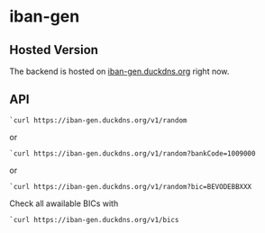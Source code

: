 # iban-gen

## Hosted Version

The backend is hosted on [iban-gen.duckdns.org](https://iban-gen.duckdns.org) right now.

## API

```shell
`curl https://iban-gen.duckdns.org/v1/random
```
or
```shell
`curl https://iban-gen.duckdns.org/v1/random?bankCode=1009000
```
or
```shell
`curl https://iban-gen.duckdns.org/v1/random?bic=BEVODEBBXXX
```
Check all awailable BICs with
```shell
`curl https://iban-gen.duckdns.org/v1/bics
```

